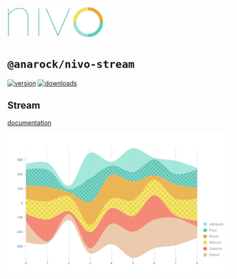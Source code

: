 <a href="https://nivo.rocks"><img alt="nivo" src="https://raw.githubusercontent.com/plouc/nivo/master/nivo.png" width="216" height="68"/></a>

# `@anarock/nivo-stream`

[![version](https://img.shields.io/npm/v/@anarock/nivo-stream?style=for-the-badge)](https://www.npmjs.com/package/@anarock/nivo-stream)
[![downloads](https://img.shields.io/npm/dm/@anarock/nivo-stream?style=for-the-badge)](https://www.npmjs.com/package/@anarock/nivo-stream)

## Stream

[documentation](http://nivo.rocks/stream/)

![Stream](https://raw.githubusercontent.com/plouc/nivo/master/website/src/assets/captures/stream.png)

